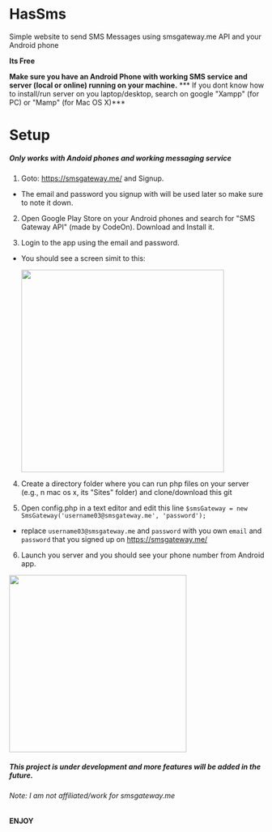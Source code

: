 # HasSms
Simple website to send SMS Messages using smsgateway.me API and your Android phone

**Its Free**

**Make sure you have an Android Phone with working SMS service and server (local or online) running on your machine.**
*** If you dont know how to install/run server on you laptop/desktop, search on google "Xampp" (for PC)  or "Mamp" (for Mac OS X)***

# Setup
##### Only works with Andoid phones and working messaging service

1. Goto: https://smsgateway.me/ and Signup.
  * The email and password you signup with will be used later so make sure to note it down.

2. Open Google Play Store on your Android phones and search for "SMS Gateway API" (made by CodeOn). Download and Install it.

3. Login to the app using the email and password.
  * You should see a screen simit to this:
    
    <img src="https://github.com/hasahmad/HasSms/blob/master/LaunchScreen.png" height="400px">

4. Create a directory folder where you can run php files on your server (e.g., n mac os x, its "Sites" folder) and clone/download this git 

5. Open config.php in a text editor and edit this line `$smsGateway = new SmsGateway('username03@smsgateway.me', 'password');`
  * replace `username03@smsgateway.me` and `password` with you own `email` and `password` that you signed up on https://smsgateway.me/
  
6. Launch you server and you should see your phone number from Android app.

<img src="https://github.com/hasahmad/HasSms/blob/master/Website-Screenshot.png" height="350px">

##### This project is under **development** and more features will be added in the future.
###### Note: I am not affiliated/work for smsgateway.me
#### ENJOY



